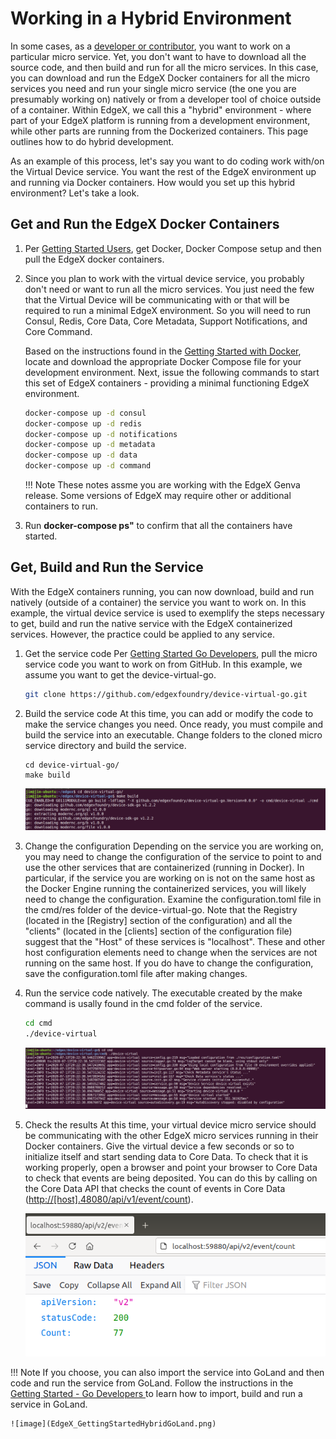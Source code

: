 # Working in a Hybrid Environment

In some cases, as a [developer or contributor](../general/Definitions.md#contributordeveloper), you want to work on a particular micro service. Yet, you don't want to have to download all the source code, and then build and run for all the micro services. In this case, you can download and run the EdgeX Docker containers for all the micro services you need and run your single micro service (the one you are presumably working on) natively or from a developer tool of choice outside of a container. Within EdgeX, we call this a "hybrid" environment - where part of your EdgeX platform is running from a development environment, while other parts are running from the Dockerized containers. This page outlines how to do hybrid development.

As an example of this process, let's say you want to do coding work with/on the Virtual Device service. You want the rest of the
EdgeX environment up and running via Docker containers. How would you set up this hybrid environment? Let's take a look.

## Get and Run the EdgeX Docker Containers

1.  Per [Getting Started Users](./Ch-GettingStartedUsers.md), get
    Docker, Docker Compose setup and then pull the EdgeX docker
    containers.
2.  Since you plan to work with the virtual device service, you probably don't
    need or want to run all the micro services. You just need the few
    that the Virtual Device will be communicating with or that will be
    required to run a minimal EdgeX environment. So you will need to run
    Consul, Redis, Core Data, Core Metadata, Support Notifications, and Core Command. 

    Based on the instructions found in the [Getting Started with Docker](Ch-GettingStartedUsers.md#Get-Run-EdgeX-Foundry), locate and download the appropriate Docker Compose file for your development environment.  Next, issue the following commands to start this set of EdgeX containers - providing a minimal functioning EdgeX environment. 
    ``` bash
    docker-compose up -d consul
    docker-compose up -d redis
    docker-compose up -d notifications
    docker-compose up -d metadata
    docker-compose up -d data
    docker-compose up -d command

    ```

    !!! Note
        These notes assme you are working with the EdgeX Genva release.  Some versions of EdgeX may require other or additional containers to run.
    
3.  Run **docker-compose ps"** to confirm that all the
containers have started.

## Get, Build and Run the Service
With the EdgeX containers running, you can now download, build and run natively (outside of a container) the service you want to work on.  In this example, the virtual device service is used to exemplify the steps necessary to get, build and run the native service with the EdgeX containerized services.  However, the practice could be applied to any service.

1.  Get the service code
    Per [Getting Started Go Developers](./Ch-GettingStartedGoDevelopers.md#Get-the-code), pull the micro service code you want to work on from GitHub. In
    this example, we assume you want to get the device-virtual-go.
    ``` bash
    git clone https://github.com/edgexfoundry/device-virtual-go.git
    ```
2.  Build the service code
    At this time, you can add or modify the code to make the service changes you need.  Once ready, you must compile and build the service into an executable.  Change folders to the cloned micro service directory and build the service.
    ```
    cd device-virtual-go/
    make build
    ```

    ![image](EdgeX_GettingStartedHybridBuild.png)

3.  Change the configuration
    Depending on the service you are working on, you may need to change the configuration of the service to point to and use the other services that are containerized (running in Docker).  In particular, if the service you are working on is not on the same host as the Docker Engine running the containerized services, you will likely need to change the configuration.
    Examine the configuration.toml file in the cmd/res folder of the device-virtual-go. Note that the Registry (located in the \[Registry\] section of the configuration) and all the "clients" (located in the \[clients\] section of the configuration file) suggest that the "Host" of these services is "localhost".  These and other host configuration elements need to change when the services are not running on the same host.  If you do have to change the configuration, save the configuration.toml file after making changes.

4.  Run the service code natively.  The executable created by the make command is usally found in the cmd folder of the service.
    ``` bash
    cd cmd
    ./device-virtual
    ```

    ![image](EdgeX_GettingStartedHybridRun.png)

5.  Check the results
    At this time, your virtual device micro service should be communicating with the other EdgeX micro services running in
    their Docker containers. Give the virtual device a few seconds or so to
    initialize itself and start sending data to Core Data. To check that it
    is working properly, open a browser and point your browser to Core Data
    to check that events are being deposited. You can do this by calling on
    the Core Data API that checks the count of events in Core Data
    (<http://[host].48080/api/v1/event/count>).

    ![image](EdgeX_GettingStartedHybridResults.png)

!!! Note
    If you choose, you can also import the service into GoLand and then code and run the service from GoLand.  Follow the instructions in the [Getting Started - Go Developers ](Ch-GettingStartedGoDevelopers#EdgeX-Foundry-in-GoLand) to learn how to import, build and run a service in GoLand.

    ![image](EdgeX_GettingStartedHybridGoLand.png)